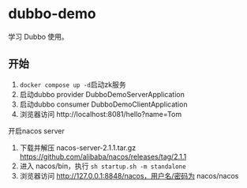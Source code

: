# dubbo-demo
学习 Dubbo 使用。

## 开始
1. `docker compose up -d`启动zk服务
2. 启动dubbo provider DubboDemoServerApplication
3. 启动dubbo consumer DubboDemoClientApplication
4. 浏览器访问 http://localhost:8081/hello?name=Tom

开启nacos server
1. 下载并解压 nacos-server-2.1.1.tar.gz https://github.com/alibaba/nacos/releases/tag/2.1.1
2. 进入 nacos/bin，执行 `sh startup.sh -m standalone`
3. 浏览器访问 http://127.0.0.1:8848/nacos，用户名/密码为 nacos/nacos